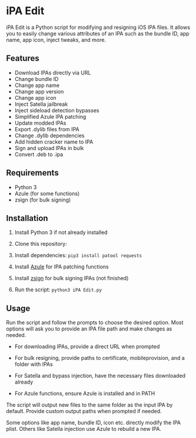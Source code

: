 # iPA Edit

iPA Edit is a Python script for modifying and resigning iOS IPA files. It allows you to easily change various attributes of an IPA such as the bundle ID, app name, app icon, inject tweaks, and more.

## Features

- Download IPAs directly via URL
- Change bundle ID
- Change app name
- Change app version
- Change app icon
- Inject Satella jailbreak  
- Inject sideload detection bypasses
- Simplified Azule IPA patching
- Update modded IPAs
- Export .dylib files from IPA
- Change .dylib dependencies
- Add hidden cracker name to IPA
- Sign and upload IPAs in bulk
- Convert .deb to .ipa

## Requirements

- Python 3
- Azule (for some functions)
- zsign (for bulk signing)

## Installation

1. Install Python 3 if not already installed

2. Clone this repository:

3. Install dependencies: ```pip3 install patool requests```

4. Install [Azule](https://github.com/Al4ise/Azule) for IPA patching functions

5. Install [zsign](https://github.com/zcutil/zsign) for bulk signing IPAs (not finished)

6. Run the script: ```python3 iPA Edit.py```


## Usage

Run the script and follow the prompts to choose the desired option. Most options will ask you to provide an IPA file path and make changes as needed.

- For downloading IPAs, provide a direct URL when prompted

- For bulk resigning, provide paths to certificate, mobileprovision, and a folder with IPAs  

- For Satella and bypass injection, have the necessary files downloaded already

- For Azule functions, ensure Azule is installed and in PATH

The script will output new files to the same folder as the input IPA by default. Provide custom output paths when prompted if needed.

Some options like app name, bundle ID, icon etc. directly modify the IPA plist. Others like Satella injection use Azule to rebuild a new IPA.
